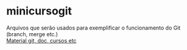 # minicursogit
Arquivos que serão usados para exemplificar o funcionamento do Git (branch, merge etc.) <br>
[Material git, doc, cursos etc](https://github.com/denylsonmelo/material-git)
